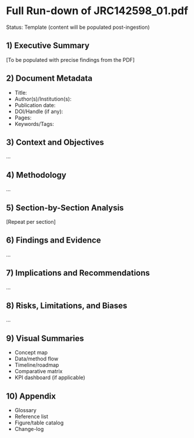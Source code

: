 # Full Run-down of JRC142598_01.pdf
Status: Template (content will be populated post-ingestion)

## 1) Executive Summary
[To be populated with precise findings from the PDF]

## 2) Document Metadata
- Title:
- Author(s)/Institution(s):
- Publication date:
- DOI/Handle (if any):
- Pages:
- Keywords/Tags:

## 3) Context and Objectives
...

## 4) Methodology
...

## 5) Section-by-Section Analysis
[Repeat per section]

## 6) Findings and Evidence
...

## 7) Implications and Recommendations
...

## 8) Risks, Limitations, and Biases
...

## 9) Visual Summaries
- Concept map
- Data/method flow
- Timeline/roadmap
- Comparative matrix
- KPI dashboard (if applicable)

## 10) Appendix
- Glossary
- Reference list
- Figure/table catalog
- Change-log